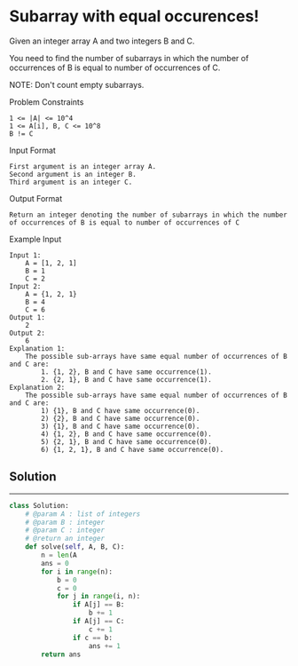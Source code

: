 <h1>Subarray with equal occurences!</h1>

<p>
Given an integer array A and two integers B and C.

You need to find the number of subarrays in which the number of occurrences of B is equal to number of occurrences of C.

NOTE: Don't count empty subarrays.

Problem Constraints
    
    1 <= |A| <= 10^4
    1 <= A[i], B, C <= 10^8
    B != C
Input Format

    First argument is an integer array A.
    Second argument is an integer B.
    Third argument is an integer C.
Output Format

    Return an integer denoting the number of subarrays in which the number of occurrences of B is equal to number of occurrences of C
Example Input

    Input 1:
        A = [1, 2, 1]
        B = 1
        C = 2
    Input 2:
        A = {1, 2, 1}
        B = 4
        C = 6
    Output 1:
        2
    Output 2:
        6
    Explanation 1:
        The possible sub-arrays have same equal number of occurrences of B and C are:
            1. {1, 2}, B and C have same occurrence(1).
            2. {2, 1}, B and C have same occurrence(1).
    Explanation 2:
        The possible sub-arrays have same equal number of occurrences of B and C are:
            1) {1}, B and C have same occurrence(0).
            2) {2}, B and C have same occurrence(0).
            3) {1}, B and C have same occurrence(0).
            4) {1, 2}, B and C have same occurrence(0).
            5) {2, 1}, B and C have same occurrence(0).
            6) {1, 2, 1}, B and C have same occurrence(0).
</p>

<h2>Solution</h2>

***

```python
class Solution:
    # @param A : list of integers
    # @param B : integer
    # @param C : integer
    # @return an integer
    def solve(self, A, B, C):
        n = len(A
        ans = 0
        for i in range(n):
            b = 0
            c = 0
            for j in range(i, n):
                if A[j] == B:
                    b += 1
                if A[j] == C:
                    c += 1
                if c == b:
                    ans += 1
        return ans
```